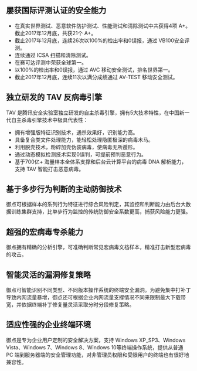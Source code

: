 ## 屡获国际评测认证的安全能力
- 在真实世界测试、恶意软件防护测试、性能测试和清除测试中共获得4项 A+。截止2017年12月底，共获21个 A+。
- 截止2017年12月底，连续26次以100%的检出率和0误报，通过 VB100安全评测。
- 连续通过 ICSA 扫描和清除测试。
- 在赛可达评测中荣获全球第一。
- 以100%的检出率和0误报，通过 AVC 移动安全测试，排名世界第一。
- 截止2017年12月底，连续11次以满分成绩通过 AV-TEST 移动安全测试。

## 独立研发的 TAV 反病毒引擎
TAV 是腾讯安全实验室独立研发的自主杀毒引擎，拥有5大技术特性，在中国新一代自主杀毒引擎技术中极具代表性：
- 拥有增强版特征识别技术，通杀效果好，识别能力高。
- 具备复合类文件处理能力，能轻松处理隐匿极深的病毒木马。
- 利用脱壳技术，粉碎加壳伪装病毒，使病毒无所遁形。
- 通过动态模拟检测技术实现0误判，可提前预判恶意行为。
- 基于700亿+ 海量样本全体系支撑和后台云计算平台的病毒 DNA 解析能力，支持 TAV 智能打击恶意病毒。

## 基于多步行为判断的主动防御技术
御点可根据样本的系列行为特征进行综合风险判定，其监控和判断能力由后台大数据训练集群支持，比单步行为监控的传统防御安全系数更高，捕获风险能力更强。

## 超强的宏病毒专杀能力
御点拥有精确的分析引擎，可准确判断常见宏病毒文档样本，精准打击新型宏病毒的攻击。

## 智能灵活的漏洞修复策略
御点可智能识别不同类型、不同版本操作系统的终端安全漏洞。为避免集中打补丁导致内网流量暴增，御点还可根据企业内网流量支撑情况不同来限制最大下载带宽，并依据终端补丁修复量灵活采取分时分段修复策略。

## 适应性强的企业终端环境
御点是专为企业用户定制的安全解决方案，支持 Windows XP_SP3、Windows Vista、Windows 7、Windows 8、Windows 10等终端操作系统，提供从普通 PC 端到服务器端的安全管理功能，对非管理员权限和受限用户的终端也有很好地兼容性。